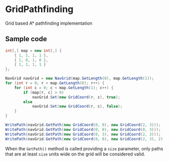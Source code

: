# GridPathfinding

Grid based A* pathfinding implementation  

## Sample code

```C#
int[,] map = new int[,] { 
    { 1, 1, 1, 1 }, 
    { 1, 0, 1, 0 }, 
    { 1, 1, 1, 1 }
};

NavGrid navGrid = new NavGrid(map.GetLength(0), map.GetLength(1));
for (int r = 0; r < map.GetLength(0); r++) {
    for (int c = 0; c < map.GetLength(1); c++) {
        if (map[r, c] > 0)
            navGrid.Set(new GridCoord(r, c), true);
        else
            navGrid.Set(new GridCoord(r, c), false);
    }
}

WritePath(navGrid.GetPath(new GridCoord(0, 0), new GridCoord(2, 3)));
WritePath(navGrid.GetPath(new GridCoord(0, 0), new GridCoord(0, 3)));
WritePath(navGrid.GetPath(new GridCoord(0, 3), new GridCoord(2, 3)));
WritePath(navGrid.GetPath(new GridCoord(0, 0), new GridCoord(2, 3), 2));
```  
  
When the `GetPath()` method is called providing a `size` parameter, only paths that are at least `size` units wide on the grid will be considered valid.
